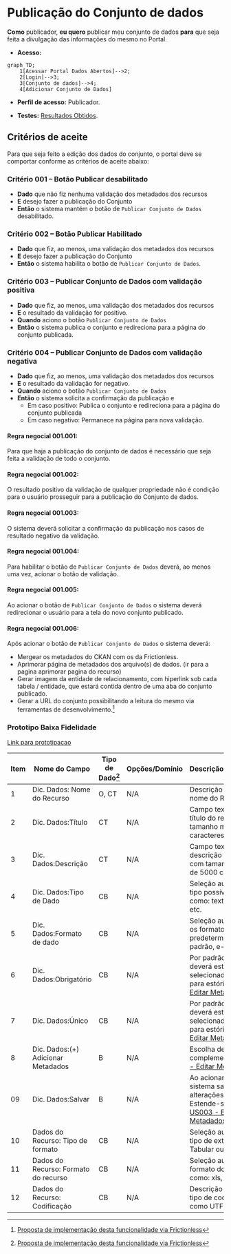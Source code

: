 # Publicação do Conjunto de dados

**Como** publicador, **eu quero**  publicar meu conjunto de dados  **para** que seja feita a divulgação das informações do mesmo no Portal. 

- **Acesso:** 

```mermaid
graph TD;
    1[Acessar Portal Dados Abertos]-->2;
    2[Login]-->3;
    3[Conjunto de dados]-->4;
    4[Adicionar Conjunto de Dados]
```
- **Perfil de acesso:** Publicador. 

- **Testes:** [Resultados Obtidos](../../../testes/sprint_04/08_publicacao_do_conjunto_do_recurso_casos_de_teste/#resultados-obtidos).


## Critérios de aceite
Para que seja feito a edição dos dados do conjunto, o portal deve se comportar conforme as critérios de aceite abaixo:

### **Critério 001 – Botão Publicar desabilitado**

- **Dado**  que não fiz nenhuma validação dos metadados dos recursos
- **E** desejo fazer a publicação do Conjunto
- **Então** o sistema mantém o botão de `Publicar Conjunto de Dados` desabilitado.

### **Critério 002 – Botão Publicar Habilitado**

- **Dado**  que fiz, ao menos, uma validação dos metadados dos recursos
- **E** desejo fazer a publicação do Conjunto
- **Então** o sistema habilita o botão de `Publicar Conjunto de Dados`.

### **Critério 003 – Publicar Conjunto de Dados com validação positiva**

- **Dado**  que fiz, ao menos, uma validação dos metadados dos recursos
- **E** o resultado da validação for positivo. 
- **Quando** aciono o botão `Publicar Conjunto de Dados`
- **Então** o sistema publica o conjunto e redireciona para a página do conjunto publicada.	

### **Critério 004 – Publicar Conjunto de Dados com validação negativa**

- **Dado**  que fiz, ao menos, uma validação dos metadados dos recursos
- **E** o resultado da validação for negativo. 
- **Quando** aciono o botão `Publicar Conjunto de Dados`
- **Então** o sistema solicita a confirmação da publicação e 
	- Em caso positivo: Publica o conjunto e redireciona para a página do conjunto publicada
	- Em caso negativo: Permanece na página para nova validação. 	

#### **Regra negocial 001.001**: 
Para que haja a publicação do conjunto de dados é necessário que seja feita a validação de todo o conjunto. 

#### **Regra negocial 001.002**: 
O resultado positivo da validação de qualquer propriedade não é condição para o usuário prosseguir para a publicação do Conjunto de dados. 

#### **Regra negocial 001.003**: 
O sistema deverá solicitar a confirmação da publicação nos casos de resultado negativo da validação. 

#### **Regra negocial 001.004**: 
Para habilitar o botão de `Publicar Conjunto de Dados` deverá, ao menos uma vez, acionar o botão de validação. 

#### **Regra negocial 001.005**: 
Ao acionar o botão de `Publicar Conjunto de Dados` o sistema deverá redirecionar o usuário para a tela do novo conjunto publicado. 

#### **Regra negocial 001.006**: 
Após acionar o botão de `Publicar Conjunto de Dados` o sistema deverá: 

- Mergear os metadados do CKAN com os da Frictionless. 
- Aprimorar página de metadados dos arquivo(s) de dados. (ir para a pagina aprimorar pagina do recurso)
- Gerar imagem da entidade de relacionamento, com hiperlink sob cada tabela / entidade, que estará contida dentro de uma aba do conjunto publicado. 
- Gerar a URL do conjunto possibilitando a leitura do mesmo via ferramentas de desenvolvimento.[^1]
 
### Prototipo Baixa Fidelidade

[Link para prototipacao](/assets/pdfs/prototipo_telas_ckan.pdf)

| Item |                        Nome do Campo                        | Tipo de Dado[^1] | Opções/Domínio |     Descrição/Observações      |
|------|-------------------------------------------------------------|------------------|----------------|--------------------------------|
|    1 | Dic. Dados:	Nome do Recurso        | O, CT              | N/A            | Descrição manual do nome do Recurso.|
|    2 | Dic. Dados:Título                 | CT              | N/A            | Campo texto para o título do recurso com tamanho máximo de 100 caracteres       |
|    3 | Dic. Dados:Descrição | CT         | N/A            |Campo texto para a descrição do recurso com tamanho máximo de 5000 caracteres |
|    4 | Dic. Dados:Tipo de Dado  | CB              | N/A            | Seleção automática do tipo possível de dados como: texto, número, etc. |
|    5 | Dic. Dados:Formato de dado       | CB                | N/A            | Seleção automática com os formatos de dados predeterminados, como: padrão, e-mail, etc.|
|    6 | Dic. Dados:Obrigatório    | CB                | N/A            | Por padrão, a opção `NÃO` deverá estar selecionada. Estende-se para estória: [US003 - Editar Metadados](/estorias_de_usuarios/03_edicao_dos_dados_do_recurso) |
|    7 | Dic. Dados:Único       | CB                | N/A            | Por padrão, a opção `NÃO` deverá estar selecionada. Estende-se para estória: [US003 - Editar Metadados](/estorias_de_usuarios/03_edicao_dos_dados_do_recurso)                        | B                | N/A            | Adiciona novo arquivo(s) de dados          |
|    8 |Dic. Dados:(+) Adicionar Metadados   | B                | N/A            | Escolha de metadados complementares. [US003 - Editar Metadados](/estorias_de_usuarios/03_edicao_dos_dados_do_recurso)       |
|    09 | Dic. Dados:Salvar   | B                | N/A            | Ao acionar o botão <<Salvar>> o sistema salva as alterações feitas. Estende-se para estória: [US003 - Editar Metadados](/estorias_de_usuarios/03_edicao_dos_dados_do_recurso)  |
|    10 | Dados do Recurso: Tipo de formato      | CB                | N/A            | Seleção automática do tipo de extensão: Tabular ou não tabular |
|   11 |Dados do Recurso: Formato do recurso  | CB       | N/A            | Seleção automática do formato do recurso, como: xls, csv, etc.     |
|   12 | Dados do Recurso: Codificação   | CB                | N/A            | Descrição manual do tipo de codificação, como UTF-8, etc |

[^1]: [Proposta de implementação desta funcionalidade via Frictionless](https://github.com/frictionlessdata/framework/issues/475)
